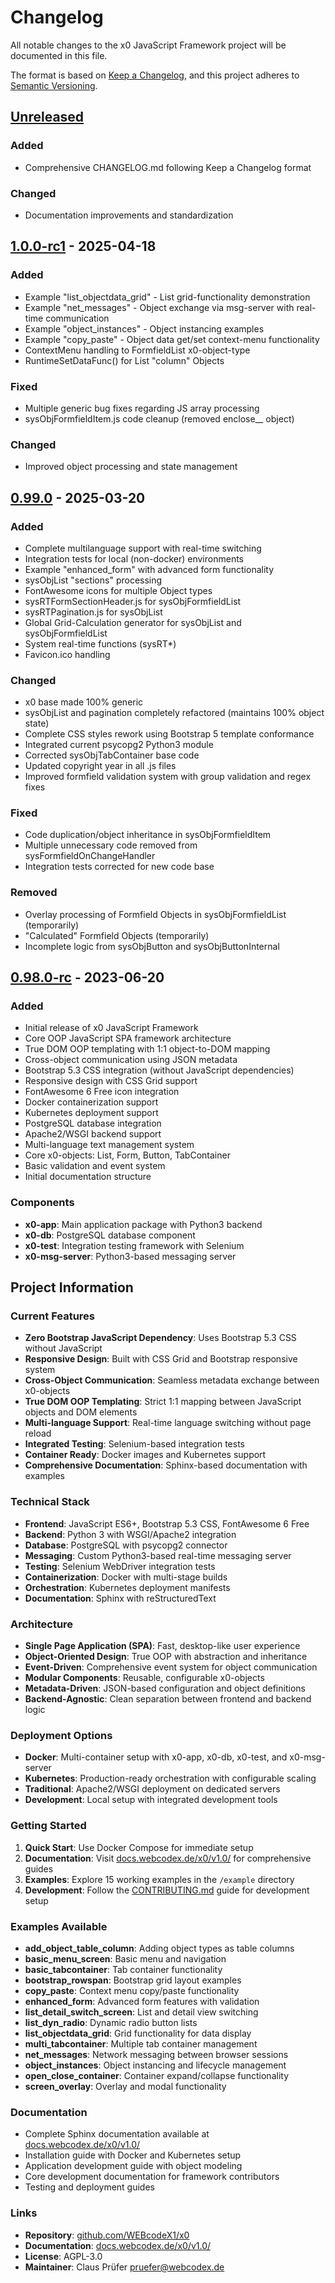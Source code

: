 # Changelog

All notable changes to the x0 JavaScript Framework project will be documented in this file.

The format is based on [Keep a Changelog](https://keepachangelog.com/en/1.0.0/),
and this project adheres to [Semantic Versioning](https://semver.org/spec/v2.0.0.html).

## [Unreleased]

### Added
- Comprehensive CHANGELOG.md following Keep a Changelog format

### Changed
- Documentation improvements and standardization

## [1.0.0-rc1] - 2025-04-18

### Added
- Example "list_objectdata_grid" - List grid-functionality demonstration
- Example "net_messages" - Object exchange via msg-server with real-time communication
- Example "object_instances" - Object instancing examples
- Example "copy_paste" - Object data get/set context-menu functionality
- ContextMenu handling to FormfieldList x0-object-type
- RuntimeSetDataFunc() for List "column" Objects

### Fixed
- Multiple generic bug fixes regarding JS array processing
- sysObjFormfieldItem.js code cleanup (removed enclose__ object)

### Changed
- Improved object processing and state management

## [0.99.0] - 2025-03-20

### Added
- Complete multilanguage support with real-time switching
- Integration tests for local (non-docker) environments
- Example "enhanced_form" with advanced form functionality
- sysObjList "sections" processing 
- FontAwesome icons for multiple Object types
- sysRTFormSectionHeader.js for sysObjFormfieldList
- sysRTPagination.js for sysObjList
- Global Grid-Calculation generator for sysObjList and sysObjFormfieldList
- System real-time functions (sysRT*)
- Favicon.ico handling

### Changed
- x0 base made 100% generic
- sysObjList and pagination completely refactored (maintains 100% object state)
- Complete CSS styles rework using Bootstrap 5 template conformance
- Integrated current psycopg2 Python3 module
- Corrected sysObjTabContainer base code
- Updated copyright year in all .js files
- Improved formfield validation system with group validation and regex fixes

### Fixed
- Code duplication/object inheritance in sysObjFormfieldItem
- Multiple unnecessary code removed from sysFormfieldOnChangeHandler
- Integration tests corrected for new code base

### Removed
- Overlay processing of Formfield Objects in sysObjFormfieldList (temporarily)
- "Calculated" Formfield Objects (temporarily) 
- Incomplete logic from sysObjButton and sysObjButtonInternal

## [0.98.0-rc] - 2023-06-20

### Added
- Initial release of x0 JavaScript Framework
- Core OOP JavaScript SPA framework architecture
- True DOM OOP templating with 1:1 object-to-DOM mapping
- Cross-object communication using JSON metadata
- Bootstrap 5.3 CSS integration (without JavaScript dependencies)
- Responsive design with CSS Grid support
- FontAwesome 6 Free icon integration
- Docker containerization support
- Kubernetes deployment support
- PostgreSQL database integration
- Apache2/WSGI backend support
- Multi-language text management system
- Core x0-objects: List, Form, Button, TabContainer
- Basic validation and event system
- Initial documentation structure

### Components
- **x0-app**: Main application package with Python3 backend
- **x0-db**: PostgreSQL database component
- **x0-test**: Integration testing framework with Selenium
- **x0-msg-server**: Python3-based messaging server

## Project Information

### Current Features
- **Zero Bootstrap JavaScript Dependency**: Uses Bootstrap 5.3 CSS without JavaScript
- **Responsive Design**: Built with CSS Grid and Bootstrap responsive system
- **Cross-Object Communication**: Seamless metadata exchange between x0-objects
- **True DOM OOP Templating**: Strict 1:1 mapping between JavaScript objects and DOM elements
- **Multi-language Support**: Real-time language switching without page reload
- **Integrated Testing**: Selenium-based integration tests
- **Container Ready**: Docker images and Kubernetes support
- **Comprehensive Documentation**: Sphinx-based documentation with examples

### Technical Stack
- **Frontend**: JavaScript ES6+, Bootstrap 5.3 CSS, FontAwesome 6 Free
- **Backend**: Python 3 with WSGI/Apache2 integration
- **Database**: PostgreSQL with psycopg2 connector
- **Messaging**: Custom Python3-based real-time messaging server
- **Testing**: Selenium WebDriver integration tests
- **Containerization**: Docker with multi-stage builds
- **Orchestration**: Kubernetes deployment manifests
- **Documentation**: Sphinx with reStructuredText

### Architecture
- **Single Page Application (SPA)**: Fast, desktop-like user experience
- **Object-Oriented Design**: True OOP with abstraction and inheritance
- **Event-Driven**: Comprehensive event system for object communication
- **Modular Components**: Reusable, configurable x0-objects
- **Metadata-Driven**: JSON-based configuration and object definitions
- **Backend-Agnostic**: Clean separation between frontend and backend logic

### Deployment Options
- **Docker**: Multi-container setup with x0-app, x0-db, x0-test, and x0-msg-server
- **Kubernetes**: Production-ready orchestration with configurable scaling
- **Traditional**: Apache2/WSGI deployment on dedicated servers
- **Development**: Local setup with integrated development tools

### Getting Started
1. **Quick Start**: Use Docker Compose for immediate setup
2. **Documentation**: Visit [docs.webcodex.de/x0/v1.0/](https://docs.webcodex.de/x0/v1.0/) for comprehensive guides
3. **Examples**: Explore 15 working examples in the `/example` directory
4. **Development**: Follow the [CONTRIBUTING.md](CONTRIBUTING.md) guide for development setup

### Examples Available
- **add_object_table_column**: Adding object types as table columns
- **basic_menu_screen**: Basic menu and navigation
- **basic_tabcontainer**: Tab container functionality  
- **bootstrap_rowspan**: Bootstrap grid layout examples
- **copy_paste**: Context menu copy/paste functionality
- **enhanced_form**: Advanced form features with validation
- **list_detail_switch_screen**: List and detail view switching
- **list_dyn_radio**: Dynamic radio button lists
- **list_objectdata_grid**: Grid functionality for data display
- **multi_tabcontainer**: Multiple tab container management
- **net_messages**: Network messaging between browser sessions
- **object_instances**: Object instancing and lifecycle management
- **open_close_container**: Container expand/collapse functionality
- **screen_overlay**: Overlay and modal functionality

### Documentation
- Complete Sphinx documentation available at [docs.webcodex.de/x0/v1.0/](https://docs.webcodex.de/x0/v1.0/)
- Installation guide with Docker and Kubernetes setup
- Application development guide with object modeling
- Core development documentation for framework contributors
- Testing and deployment guides

### Links
- **Repository**: [github.com/WEBcodeX1/x0](https://github.com/WEBcodeX1/x0)
- **Documentation**: [docs.webcodex.de/x0/v1.0/](https://docs.webcodex.de/x0/v1.0/)
- **License**: AGPL-3.0
- **Maintainer**: Claus Prüfer <pruefer@webcodex.de>

[Unreleased]: https://github.com/WEBcodeX1/x0/compare/v1.0.0-rc1...HEAD
[1.0.0-rc1]: https://github.com/WEBcodeX1/x0/compare/v0.99.0...v1.0.0-rc1
[0.99.0]: https://github.com/WEBcodeX1/x0/compare/v0.98.0-rc...v0.99.0
[0.98.0-rc]: https://github.com/WEBcodeX1/x0/releases/tag/v0.98.0-rc